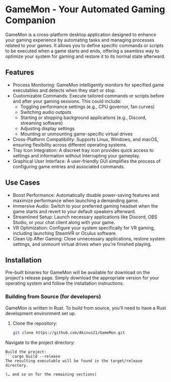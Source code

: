 # GameMon - Your Automated Gaming Companion

GameMon is a cross-platform desktop application designed to enhance your gaming experience by automating tasks and managing processes related to your games.  It allows you to define specific commands or scripts to be executed when a game starts and ends, offering a seamless way to optimize your system for gaming and restore it to its normal state afterward.

## Features

* Process Monitoring: GameMon intelligently monitors for specified game executables and detects when they start or stop.
* Customizable Commands: Execute tailored commands or scripts before and after your gaming sessions. This could include:
    * Toggling performance settings (e.g., CPU governor, fan curves)
    * Switching audio outputs
    * Starting or stopping background applications (e.g., Discord, streaming software)
    * Adjusting display settings
    * Mounting or unmounting game-specific virtual drives
* Cross-Platform Compatibility: Supports Linux, Windows, and macOS, ensuring flexibility across different operating systems.
* Tray Icon Integration: A discreet tray icon provides quick access to settings and information without interrupting your gameplay.
* Graphical User Interface: A user-friendly GUI simplifies the process of configuring game entries and associated commands.

## Use Cases

* Boost Performance: Automatically disable power-saving features and maximize performance when launching a demanding game.
* Immersive Audio: Switch to your preferred gaming headset when the game starts and revert to your default speakers afterward.
* Streamlined Setup: Launch necessary applications like Discord, OBS Studio, or your chat client along with your game.
* VR Optimization: Configure your system specifically for VR gaming, including launching SteamVR or Oculus software.
* Clean Up After Gaming: Close unnecessary applications, restore system settings, and unmount virtual drives when you're finished playing.

## Installation

Pre-built binaries for GameMon will be available for download on the project's release page. Simply download the appropriate version for your operating system and follow the installation instructions.

### Building from Source (for developers)

GameMon is written in Rust. To build from source, you'll need to have a Rust development environment set up.

1. Clone the repository:
   ```bash
   git clone https://github.com/Akinus21/GameMon.git
Navigate to the project directory:
```cd gamemon
Build the project:
```cargo build --release
The resulting executable will be found in the target/release directory.

(… and so on for the remaining sections)
